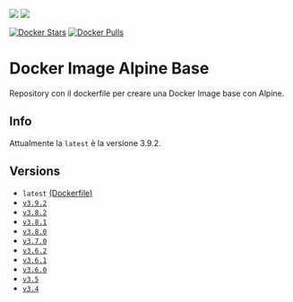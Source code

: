 [![](https://images.microbadger.com/badges/image/scolagreco/docker-alpine.svg)](https://microbadger.com/images/scolagreco/docker-alpine) 
[![](https://images.microbadger.com/badges/commit/scolagreco/docker-alpine.svg)](https://microbadger.com/images/scolagreco/docker-alpine)

[![Docker Stars](https://img.shields.io/docker/stars/scolagreco/docker-alpine.svg)](https://hub.docker.com/r/scolagreco/docker-alpine/)
[![Docker Pulls](https://img.shields.io/docker/pulls/scolagreco/docker-alpine.svg)](https://hub.docker.com/r/scolagreco/docker-alpine/)

# Docker Image Alpine Base

Repository con il dockerfile per creare una Docker Image base con Alpine.

## Info

Attualmente la `latest` è la versione 3.9.2.

## Versions

- `latest` [(Dockerfile)](https://github.com/scolagreco/docker-alpine/blob/master/Dockerfile)
- [`v3.9.2`](https://github.com/scolagreco/docker-alpine/releases/tag/v3.9.2)
- [`v3.8.2`](https://github.com/scolagreco/docker-alpine/releases/tag/v3.8.2)
- [`v3.8.1`](https://github.com/scolagreco/docker-alpine/releases/tag/v3.8.1)
- [`v3.8.0`](https://github.com/scolagreco/docker-alpine/releases/tag/v3.8.0)
- [`v3.7.0`](https://github.com/scolagreco/docker-alpine/releases/tag/v3.7.0)
- [`v3.6.2`](https://github.com/scolagreco/docker-alpine/releases/tag/v3.6.2)
- [`v3.6.1`](https://github.com/scolagreco/docker-alpine/releases/tag/v3.6.1)
- [`v3.6.0`](https://github.com/scolagreco/docker-alpine/releases/tag/v3.6.0)
- [`v3.5`](https://github.com/scolagreco/docker-alpine/releases/tag/v3.5)
- [`v3.4`](https://github.com/scolagreco/docker-alpine/releases/tag/v3.4)
